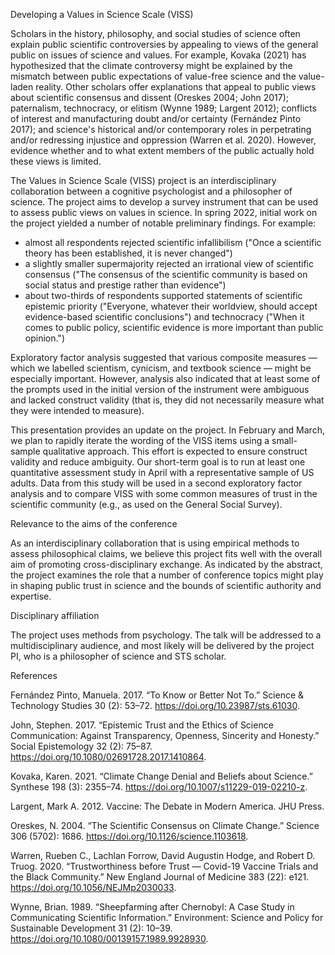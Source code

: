 Developing a Values in Science Scale (VISS)

Scholars in the history, philosophy, and social studies of science often explain public scientific controversies by appealing to views of the general public on issues of science and values.  For example, Kovaka (2021) has hypothesized that the climate controversy might be explained by the mismatch between public expectations of value-free science and the value-laden reality.  Other scholars offer explanations that appeal to public views about scientific consensus and dissent (Oreskes 2004; John 2017); paternalism, technocracy, or elitism (Wynne 1989; Largent 2012); conflicts of interest and manufacturing doubt and/or certainty (Fernández Pinto 2017); and science's historical and/or contemporary roles in perpetrating and/or redressing injustice and oppression (Warren et al. 2020).  However, evidence whether and to what extent members of the public actually hold these views is limited.  

The Values in Science Scale (VISS) project is an interdisciplinary collaboration between a cognitive psychologist and a philosopher of science.  The project aims to develop a survey instrument that can be used to assess public views on values in science.  In spring 2022, initial work on the project yielded a number of notable preliminary findings.  For example: 

-  almost all respondents rejected scientific infallibilism ("Once a scientific theory has been established, it is never changed") 
- a slightly smaller supermajority rejected an irrational view of scientific consensus ("The consensus of the scientific community is based on social status and prestige rather than evidence")
- about two-thirds of respondents supported statements of scientific epistemic priority ("Everyone, whatever their worldview, should accept evidence-based scientific conclusions") and technocracy ("When it comes to public policy, scientific evidence is more important than public opinion.")

Exploratory factor analysis suggested that various composite measures — which we labelled scientism, cynicism, and textbook science — might be especially important.  However, analysis also indicated that at least some of the prompts used in the initial version of the instrument were ambiguous and lacked construct validity (that is, they did not necessarily measure what they were intended to measure).  

This presentation provides an update on the project.  In February and March, we plan to rapidly iterate the wording of the VISS items using a small-sample qualitative approach.  This effort is expected to ensure construct validity and reduce ambiguity.  Our short-term goal is to run at least one quantitative assessment study in April with a representative sample of US adults.  Data from this study will be used in a second exploratory factor analysis and to compare VISS with some common measures of trust in the scientific community (e.g., as used on the General Social Survey).  


Relevance to the aims of the conference

As an interdisciplinary collaboration that is using empirical methods to assess philosophical claims, we believe this project fits well with the overall aim of promoting cross-disciplinary exchange.  As indicated by the abstract, the project examines the role that a number of conference topics might play in shaping public trust in science and the bounds of scientific authority and expertise.  


Disciplinary affiliation

The project uses methods from psychology.  The talk will be addressed to a multidisciplinary audience, and most likely will be delivered by the project PI, who is a philosopher of science and STS scholar.  


References 

Fernández Pinto, Manuela. 2017. “To Know or Better Not To.” Science & Technology Studies 30 (2): 53–72. https://doi.org/10.23987/sts.61030.

John, Stephen. 2017. “Epistemic Trust and the Ethics of Science Communication: Against Transparency, Openness, Sincerity and Honesty.” Social Epistemology 32 (2): 75–87. https://doi.org/10.1080/02691728.2017.1410864.

Kovaka, Karen. 2021. “Climate Change Denial and Beliefs about Science.” Synthese 198 (3): 2355–74. https://doi.org/10.1007/s11229-019-02210-z.

Largent, Mark A. 2012. Vaccine: The Debate in Modern America. JHU Press.

Oreskes, N. 2004. “The Scientific Consensus on Climate Change.” Science 306 (5702): 1686. https://doi.org/10.1126/science.1103618.

Warren, Rueben C., Lachlan Forrow, David Augustin Hodge, and Robert D. Truog. 2020. “Trustworthiness before Trust — Covid-19 Vaccine Trials and the Black Community.” New England Journal of Medicine 383 (22): e121. https://doi.org/10.1056/NEJMp2030033.

Wynne, Brian. 1989. “Sheepfarming after Chernobyl: A Case Study in Communicating Scientific Information.” Environment: Science and Policy for Sustainable Development 31 (2): 10–39. https://doi.org/10.1080/00139157.1989.9928930.
